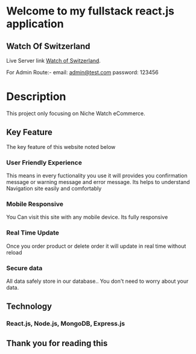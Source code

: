 # Welcome to my fullstack react.js application

## Watch Of Switzerland

Live Server link [Watch of Switzerland](https://watch-of-switzerland.web.app/).

For Admin Route:- email: admin@test.com password: 123456

# Description

This project only focusing on Niche Watch eCommerce.

## Key Feature 

The key feature of this website noted below

### User Friendly Experience

This means in every fuctionality you use it will provides you confirmation message or warning message and error message. Its helps to understand Navigation site easily and comfortably 

### Mobile Responsive

You Can visit this site with any mobile device. Its fully responsive

### Real Time Update

Once you order product or delete order it will update in real time without reload

### Secure data

All data safely store in our database.. You don't need to worry about your data.

## Technology

### React.js, Node.js, MongoDB, Express.js


## Thank you for reading this

